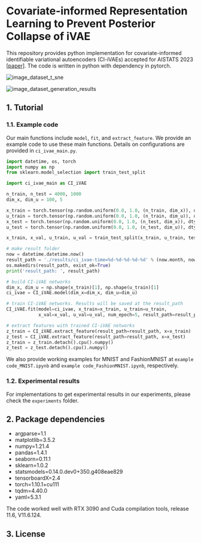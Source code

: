 Covariate-informed Representation Learning to Prevent Posterior Collapse of iVAE
=====================================

This repository provides python implementation for covariate-informed identifiable variational autoencoders (CI-iVAEs) accepted for AISTATS 2023 [[paper]](https://proceedings.mlr.press/v206/kim23c/kim23c.pdf). The code is written in python with dependency in pytorch.

![image_dataset_t_sne](https://user-images.githubusercontent.com/19345323/219812373-6ab2061f-0a97-4787-99a6-d101409e9434.png)

![image_dataset_generation_results](https://user-images.githubusercontent.com/19345323/219812176-936f4e54-c379-46d6-b024-3b06f780a287.jpg)

## 1. Tutorial
### 1.1. Example code
Our main functions include ``model``, ``fit``, and ``extract_feature``. We provide an example code to use these main functions. Details on configurations are provided in ``ci_ivae_main.py``.
```python
import datetime, os, torch
import numpy as np
from sklearn.model_selection import train_test_split

import ci_ivae_main as CI_iVAE

n_train, n_test = 4000, 1000
dim_x, dim_u = 100, 5

x_train = torch.tensor(np.random.uniform(0.0, 1.0, (n_train, dim_x)), dtype=torch.float32)
u_train = torch.tensor(np.random.uniform(0.0, 1.0, (n_train, dim_u)), dtype=torch.float32)
x_test = torch.tensor(np.random.uniform(0.0, 1.0, (n_test, dim_x)), dtype=torch.float32)
u_test = torch.tensor(np.random.uniform(0.0, 1.0, (n_test, dim_u)), dtype=torch.float32)

x_train, x_val, u_train, u_val = train_test_split(x_train, u_train, test_size=(1/6))

# make result folder
now = datetime.datetime.now()
result_path = './results/ci_ivae-time=%d-%d-%d-%d-%d' % (now.month, now.day, now.hour, now.minute, now.second)
os.makedirs(result_path, exist_ok=True)
print('result_path: ', result_path)

# build CI-iVAE networks
dim_x, dim_u = np.shape(x_train)[1], np.shape(u_train)[1]
ci_ivae = CI_iVAE.model(dim_x=dim_x, dim_u=dim_u)

# train CI-iVAE networks. Results will be saved at the result_path
CI_iVAE.fit(model=ci_ivae, x_train=x_train, u_train=u_train,
            x_val=x_val, u_val=u_val, num_epoch=5, result_path=result_path)

# extract features with trained CI-iVAE networks
z_train = CI_iVAE.extract_feature(result_path=result_path, x=x_train)
z_test = CI_iVAE.extract_feature(result_path=result_path, x=x_test)
z_train = z_train.detach().cpu().numpy()
z_test = z_test.detach().cpu().numpy()
```
We also provide working examples for MNIST and FashionMNIST at ``example code_MNIST.ipynb`` and ``example code_FashionMNIST.ipynb``, respectively.

### 1.2. Experimental results
For implementations to get experimental results in our experiments, please check the ``experiments`` folder.

## 2. Package dependencies
- argparse=1.1
- matplotlib=3.5.2
- numpy=1.21.4
- pandas=1.4.1
- seaborn=0.11.1
- sklearn=1.0.2
- statsmodels=0.14.0.dev0+350.g408eae829
- tensorboardX=2.4
- torch=1.10.1+cu111
- tqdm=4.40.0
- yaml=5.3.1

The code worked well with RTX 3090 and Cuda compilation tools, release 11.6, V11.6.124.

## 3. License
